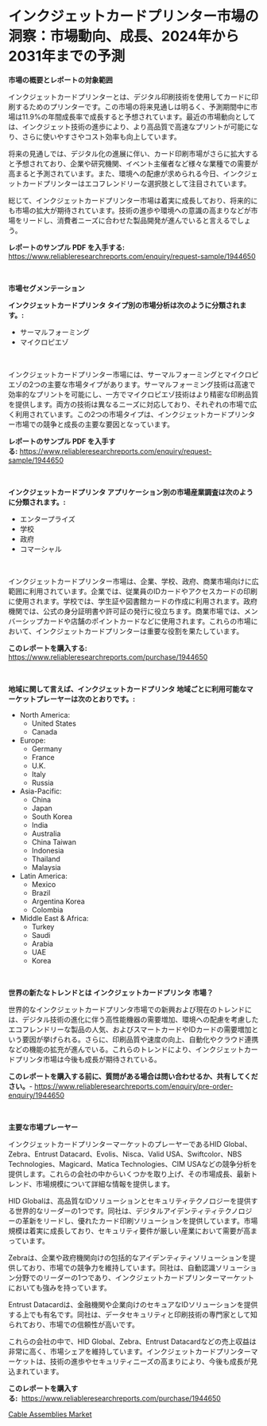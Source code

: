 <p><h1>インクジェットカードプリンター市場の洞察：市場動向、成長、2024年から2031年までの予測</h1></p><p><strong>市場の概要とレポートの対象範囲</strong></p>
<p><p>インクジェットカードプリンターとは、デジタル印刷技術を使用してカードに印刷するためのプリンターです。この市場の将来見通しは明るく、予測期間中に市場は11.9%の年間成長率で成長すると予想されています。最近の市場動向としては、インクジェット技術の進歩により、より高品質で高速なプリントが可能になり、さらに使いやすさやコスト効率も向上しています。</p><p>将来の見通しでは、デジタル化の進展に伴い、カード印刷市場がさらに拡大すると予想されており、企業や研究機関、イベント主催者など様々な業種での需要が高まると予測されています。また、環境への配慮が求められる今日、インクジェットカードプリンターはエコフレンドリーな選択肢として注目されています。</p><p>総じて、インクジェットカードプリンター市場は着実に成長しており、将来的にも市場の拡大が期待されています。技術の進歩や環境への意識の高まりなどが市場をリードし、消費者ニーズに合わせた製品開発が進んでいると言えるでしょう。</p></p>
<p><strong>レポートのサンプル PDF を入手する:</strong> <a href="https://www.reliableresearchreports.com/enquiry/request-sample/1944650">https://www.reliableresearchreports.com/enquiry/request-sample/1944650</a></p>
<p>&nbsp;</p>
<p><strong>市場セグメンテーション</strong></p>
<p><strong>インクジェットカードプリンタ タイプ別の市場分析は次のように分類されます。:</strong></p>
<p><ul><li>サーマルフォーミング</li><li>マイクロピエゾ</li></ul></p>
<p>&nbsp;</p>
<p><p>インクジェットカードプリンター市場には、サーマルフォーミングとマイクロピエゾの2つの主要な市場タイプがあります。サーマルフォーミング技術は高速で効率的なプリントを可能にし、一方でマイクロピエゾ技術はより精密な印刷品質を提供します。両方の技術は異なるニーズに対応しており、それぞれの市場で広く利用されています。この2つの市場タイプは、インクジェットカードプリンター市場での競争と成長の主要な要因となっています。</p></p>
<p><strong>レポートのサンプル PDF を入手する:</strong>&nbsp;<a href="https://www.reliableresearchreports.com/enquiry/request-sample/1944650">https://www.reliableresearchreports.com/enquiry/request-sample/1944650</a></p>
<p>&nbsp;</p>
<p><strong> インクジェットカードプリンタ アプリケーション別の市場産業調査は次のように分類されます。:</strong></p>
<p><ul><li>エンタープライズ</li><li>学校</li><li>政府</li><li>コマーシャル</li></ul></p>
<p>&nbsp;</p>
<p><p>インクジェットカードプリンター市場は、企業、学校、政府、商業市場向けに広範囲に利用されています。企業では、従業員のIDカードやアクセスカードの印刷に使用されます。学校では、学生証や図書館カードの作成に利用されます。政府機関では、公式の身分証明書や許可証の発行に役立ちます。商業市場では、メンバーシップカードや店舗のポイントカードなどに使用されます。これらの市場において、インクジェットカードプリンターは重要な役割を果たしています。</p></p>
<p><strong>このレポートを購入する:</strong>&nbsp; <a href="https://www.reliableresearchreports.com/purchase/1944650">https://www.reliableresearchreports.com/purchase/1944650</a></p>
<p>&nbsp;</p>
<p><strong>地域に関して言えば、インクジェットカードプリンタ 地域ごとに利用可能なマーケットプレーヤーは次のとおりです。:</strong></p>
<p><ul>
    <li>
        North America:
        <ul>
            <li>United States</li>
            <li>Canada</li>
        </ul>
    </li>
    <li>
        Europe:
        <ul>
            <li>Germany</li>
            <li>France</li>
            <li>U.K.</li>
            <li>Italy</li>
            <li>Russia</li>
        </ul>
    </li>
    <li>
        Asia-Pacific:
        <ul>
            <li>China</li>
            <li>Japan</li>
            <li>South Korea</li>
            <li>India</li>
            <li>Australia</li>
            <li>China Taiwan</li>
            <li>Indonesia</li>
            <li>Thailand</li>
            <li>Malaysia</li>
        </ul>
    </li>
    <li>
        Latin America:
        <ul>
            <li>Mexico</li>
            <li>Brazil</li>
            <li>Argentina Korea</li>
            <li>Colombia</li>
        </ul>
    </li>
    <li>
        Middle East & Africa:
        <ul>
            <li>Turkey</li>
            <li>Saudi</li>
            <li>Arabia</li>
            <li>UAE</li>
            <li>Korea</li>
        </ul>
    </li>
    </ul></p>
<p>&nbsp;</p>
<p><strong>世界の新たなトレンドとは インクジェットカードプリンタ 市場？</strong></p>
<p><p>世界的なインクジェットカードプリンタ市場での新興および現在のトレンドには、デジタル技術の進化に伴う高性能機器の需要増加、環境への配慮を考慮したエコフレンドリーな製品の人気、およびスマートカードやIDカードの需要増加という要因が挙げられる。さらに、印刷品質や速度の向上、自動化やクラウド連携などの機能の拡充が進んでいる。これらのトレンドにより、インクジェットカードプリンタ市場は今後も成長が期待されている。</p></p>
<p><strong>このレポートを購入する前に、質問がある場合は問い合わせるか、共有してください。</strong>- <a href="https://www.reliableresearchreports.com/enquiry/pre-order-enquiry/1944650">https://www.reliableresearchreports.com/enquiry/pre-order-enquiry/1944650</a></p>
<p>&nbsp;</p>
<p><strong>主要な市場プレーヤー</strong></p>
<p><p>インクジェットカードプリンターマーケットのプレーヤーであるHID Global、Zebra、Entrust Datacard、Evolis、Nisca、Valid USA、Swiftcolor、NBS Technologies、Magicard、Matica Technologies、CIM USAなどの競争分析を提供します。これらの会社の中からいくつかを取り上げ、その市場成長、最新トレンド、市場規模について詳細な情報を提供します。</p><p>HID Globalは、高品質なIDソリューションとセキュリティテクノロジーを提供する世界的なリーダーの1つです。同社は、デジタルアイデンティティテクノロジーの革新をリードし、優れたカード印刷ソリューションを提供しています。市場規模は着実に成長しており、セキュリティ要件が厳しい産業において需要が高まっています。</p><p>Zebraは、企業や政府機関向けの包括的なアイデンティティソリューションを提供しており、市場での競争力を維持しています。同社は、自動認識ソリューション分野でのリーダーの1つであり、インクジェットカードプリンターマーケットにおいても強みを持っています。</p><p>Entrust Datacardは、金融機関や企業向けのセキュアなIDソリューションを提供する上でも有名です。同社は、データセキュリティと印刷技術の専門家として知られており、市場での信頼性が高いです。</p><p>これらの会社の中で、HID Global、Zebra、Entrust Datacardなどの売上収益は非常に高く、市場シェアを維持しています。インクジェットカードプリンターマーケットは、技術の進歩やセキュリティニーズの高まりにより、今後も成長が見込まれています。</p></p>
<p><strong>このレポートを購入する:</strong>&nbsp;&nbsp;<a href="https://www.reliableresearchreports.com/purchase/1944650">https://www.reliableresearchreports.com/purchase/1944650</a></p>
<p><p><a href="https://circular-yam-9b9.notion.site/Cable-Assemblies-Market-Size-Furnishes-Valuable-Information-Encompassing-Market-Share-Market-Trends-72d620c6805b40ba839799034777a2ed">Cable Assemblies Market</a></p></p>